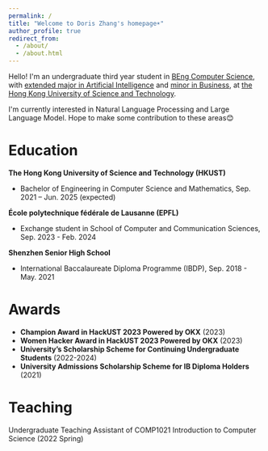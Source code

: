 ```yaml
---
permalink: /
title: "Welcome to Doris Zhang's homepage☀️"
author_profile: true
redirect_from: 
  - /about/
  - /about.html
---
```


Hello! I'm an undergraduate third year student in [BEng Computer Science](https://cse.hkust.edu.hk/ug/comp/), with [extended major in Artificial Intelligence](https://emia.hkust.edu.hk/extended-major-artificial-intelligence-majorai) and [minor in Business](https://bmundergrad.hkust.edu.hk/academics/academic-programs/minor-programs), at [the Hong Kong University of Science and Technology](https://hkust.edu.hk/).

I'm currently interested in Natural Language Processing and Large Language Model. Hope to make some contribution to these areas😊 

Education
======
**The Hong Kong University of Science and Technology (HKUST)**
* Bachelor of Engineering in Computer Science and Mathematics, Sep. 2021 – Jun. 2025 (expected)

**École polytechnique fédérale de Lausanne (EPFL)**
* Exchange student in School of Computer and Communication Sciences, Sep. 2023 - Feb. 2024

**Shenzhen Senior High School**
* International Baccalaureate Diploma Programme (IBDP), Sep. 2018 - May. 2021


Awards
======
* **Champion Award in HackUST 2023 Powered by OKX** (2023)
* **Women Hacker Award in HackUST 2023 Powered by OKX** (2023)
* **University’s Scholarship Scheme for Continuing Undergraduate Students** (2022-2024) 
* **University Admissions Scholarship Scheme for IB Diploma Holders** (2021)


Teaching
======
Undergraduate Teaching Assistant of COMP1021 Introduction to Computer Science (2022 Spring)
